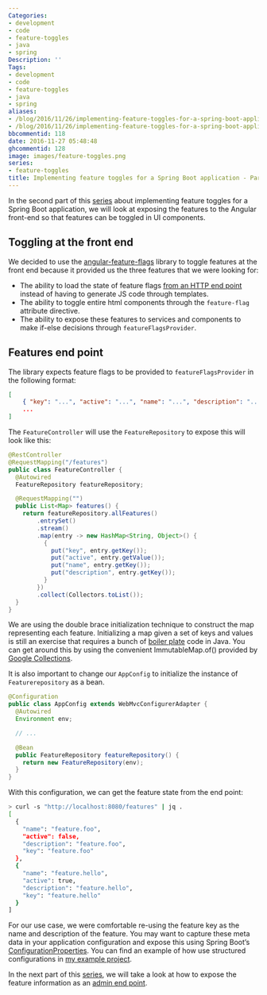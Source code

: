 ```yaml
---
Categories:
- development
- code
- feature-toggles
- java
- spring
Description: ''
Tags:
- development
- code
- feature-toggles
- java
- spring
aliases:
- /blog/2016/11/26/implementing-feature-toggles-for-a-spring-boot-application---part-2/
- /blog/2016/11/26/implementing-feature-toggles-for-a-spring-boot-application-part-2/
bbcommentid: 118
date: 2016-11-27 05:48:48
ghcommentid: 128
image: images/feature-toggles.png
series:
- feature-toggles
title: Implementing feature toggles for a Spring Boot application - Part 2
---
```


In the second part of this [series](/series/feature-toggles/) about implementing feature toggles for a Spring Boot application, we will look at exposing the features to the Angular front-end so that features can be toggled in UI components.

<!--more-->

## Toggling at the front end

We decided to use the [angular-feature-flags](https://github.com/mjt01/angular-feature-flags) library to toggle features at the front end because it provided us the three features that we were looking for:

*   The ability to load the state of feature flags [from an HTTP end point](https://github.com/mjt01/angular-feature-flags#setting-flag-data) instead of having to generate JS code through templates.
*   The ability to toggle entire html components through the `feature-flag` attribute directive.
*   The ability to expose these features to services and components to make if-else decisions through `featureFlagsProvider`.

## Features end point

The library expects feature flags to be provided to `featureFlagsProvider` in the following format:

```json
[
    { "key": "...", "active": "...", "name": "...", "description": "..." },
    ...
]
```

The `FeatureController` will use the `FeatureRepository` to expose this will look like this:

```java
@RestController
@RequestMapping("/features")
public class FeatureController {
  @Autowired
  FeatureRepository featureRepository;

  @RequestMapping("")
  public List<Map> features() {
    return featureRepository.allFeatures()
        .entrySet()
        .stream()
        .map(entry -> new HashMap<String, Object>() {
          {
            put("key", entry.getKey());
            put("active", entry.getValue());
            put("name", entry.getKey());
            put("description", entry.getKey());
          }
        })
        .collect(Collectors.toList());
  }
}
```

We are using the double brace initialization technique to construct the map representing each feature. Initializing a map given a set of keys and values is still an exercise that requires a bunch of [boiler plate](https://minborgsjavapot.blogspot.com/2014/12/java-8-initializing-maps-in-smartest-way.html) code in Java. You can get around this by using the convenient ImmutableMap.of() provided by [Google Collections](https://mvnrepository.com/artifact/com.google.collections/google-collections/1.0).

It is also important to change our `AppConfig` to initialize the instance of `Featurerepository` as a bean.

```java
@Configuration
public class AppConfig extends WebMvcConfigurerAdapter {
  @Autowired
  Environment env;

  // ...

  @Bean
  public FeatureRepository featureRepository() {
    return new FeatureRepository(env);
  }
}
```

With this configuration, we can get the feature state from the end point:

```bash
> curl -s "http://localhost:8080/features" | jq .
[
  {
    "name": "feature.foo",
    "active": false,
    "description": "feature.foo",
    "key": "feature.foo"
  },
  {
    "name": "feature.hello",
    "active": true,
    "description": "feature.hello",
    "key": "feature.hello"
  }
]
```
For our use case, we were comfortable re-using the feature key as the name and description of the feature. You may want to capture these meta data in your application configuration and expose this using Spring Boot’s [ConfigurationProperties](http://docs.spring.io/spring-boot/docs/1.1.7.RELEASE/api/org/springframework/boot/context/properties/ConfigurationProperties.html). You can find an example of how use structured configurations in [my example project](https://github.com/sdqali/config-properties).

In the next part of this [series](/series/feature-toggles/), we will take a look at how to expose the feature information as an [admin end point](http://docs.spring.io/spring-boot/docs/current/reference/html/production-ready-endpoints.html).